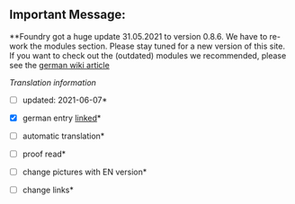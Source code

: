## Important Message: 
**Foundry got a huge update 31.05.2021 to version 0.8.6. We have to re-work the modules section. Please stay tuned for a new version of this site.  
If you want to check out the (outdated) modules we recommended, please see the [german wiki article](/de/de-Module.md)



*Translation information*  
*[ ] updated: 2021-06-07*  
*[x] german entry [linked](de-Module)*  
*[ ] automatic translation*  
*[ ] proof read*  
*[ ] change pictures with EN version*
*[ ] change links*  


